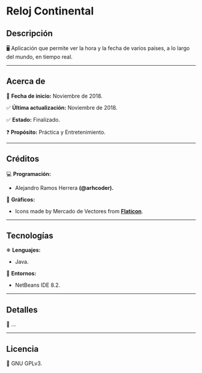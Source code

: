 # Reloj Continental

## Descripción

🖥 Aplicación que permite ver la hora y la fecha de varios países, a lo largo del mundo, en tiempo real.
____


## Acerca de

📅 **Fecha de inicio:** Noviembre de 2018.

✅ **Última actualización:** Noviembre de 2018.

✅ **Estado:** Finalizado.

❓ **Propósito:** Práctica y Entretenimiento.
___


## Créditos

💻 **Programación:**
  * Alejandro Ramos Herrera **(@arhcoder).**

🎨 **Gráficos:**
  * Icons made by Mercado de Vectores from **[Flaticon](https://www.flaticon.com)**.
___


## Tecnologías

❄ **Lenguajes:**
 * Java.
 
🧰 **Entornos:**
 * NetBeans IDE 8.2.
___


## Detalles

🔰 ...
___


## Licencia

📝 GNU GPLv3.